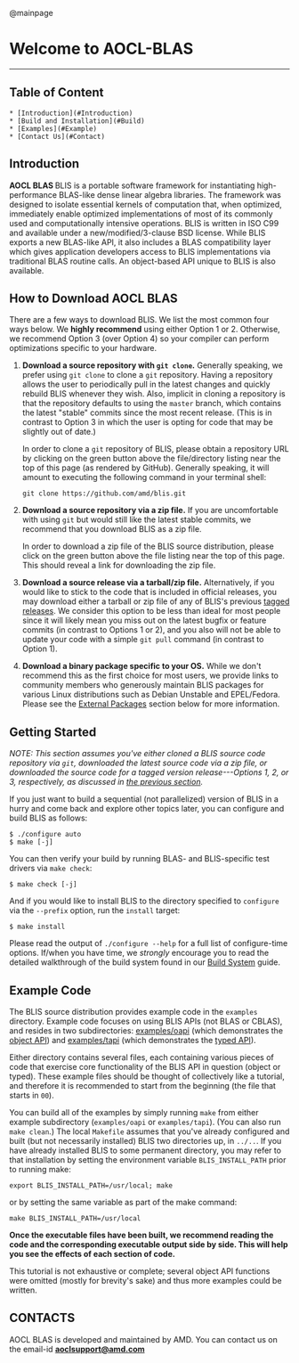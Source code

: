 @mainpage
# Welcome to AOCL-BLAS

---

## Table of Content
    * [Introduction](#Introduction)
    * [Build and Installation](#Build)
    * [Examples](#Example)
    * [Contact Us](#Contact)


<div id="Introduction" name="Introduction"></div>

## Introduction

<b> AOCL BLAS </b> BLIS is a portable software framework for instantiating high-performance BLAS-like dense linear algebra libraries. The framework was designed to isolate essential kernels of computation that, when optimized, immediately enable optimized implementations of most of its commonly used and computationally intensive operations. BLIS is written in ISO C99 and available under a new/modified/3-clause BSD license. While BLIS exports a new BLAS-like API, it also includes a BLAS compatibility layer which gives application developers access to BLIS implementations via traditional BLAS routine calls. An object-based API unique to BLIS is also available.

How to Download AOCL BLAS
--------------------

There are a few ways to download BLIS. We list the most common four ways below.
We **highly recommend** using either Option 1 or 2. Otherwise, we recommend
Option 3 (over Option 4) so your compiler can perform optimizations specific
to your hardware.

1. **Download a source repository with `git clone`.**
Generally speaking, we prefer using `git clone` to clone a `git` repository.
Having a repository allows the user to periodically pull in the latest changes
and quickly rebuild BLIS whenever they wish. Also, implicit in cloning a
repository is that the repository defaults to using the `master` branch, which
contains the latest "stable" commits since the most recent release. (This is
in contrast to Option 3 in which the user is opting for code that may be
slightly out of date.)

   In order to clone a `git` repository of BLIS, please obtain a repository
URL by clicking on the green button above the file/directory listing near the
top of this page (as rendered by GitHub). Generally speaking, it will amount
to executing the following command in your terminal shell:
   ```
   git clone https://github.com/amd/blis.git
   ```

2. **Download a source repository via a zip file.**
If you are uncomfortable with using `git` but would still like the latest
stable commits, we recommend that you download BLIS as a zip file.

   In order to download a zip file of the BLIS source distribution, please
click on the green button above the file listing near the top of this page.
This should reveal a link for downloading the zip file.

3. **Download a source release via a tarball/zip file.**
Alternatively, if you would like to stick to the code that is included in
official releases, you may download either a tarball or zip file of any of
BLIS's previous [tagged releases](https://github.com/flame/blis/releases).
We consider this option to be less than ideal for most people since it will
likely mean you miss out on the latest bugfix or feature commits (in contrast
to Options 1 or 2), and you also will not be able to update your code with a
simple `git pull` command (in contrast to Option 1).

4. **Download a binary package specific to your OS.**
While we don't recommend this as the first choice for most users, we provide
links to community members who generously maintain BLIS packages for various
Linux distributions such as Debian Unstable and EPEL/Fedora. Please see the
[External Packages](#external-packages) section below for more information.

Getting Started
---------------

*NOTE: This section assumes you've either cloned a BLIS source code repository
via `git`, downloaded the latest source code via a zip file, or downloaded the
source code for a tagged version release---Options 1, 2, or 3, respectively,
as discussed in [the previous section](#how-to-download-blis).*

If you just want to build a sequential (not parallelized) version of BLIS
in a hurry and come back and explore other topics later, you can configure
and build BLIS as follows:
```
$ ./configure auto
$ make [-j]
```
You can then verify your build by running BLAS- and BLIS-specific test
drivers via `make check`:
```
$ make check [-j]
```
And if you would like to install BLIS to the directory specified to `configure`
via the `--prefix` option, run the `install` target:
```
$ make install
```
Please read the output of `./configure --help` for a full list of configure-time
options.
If/when you have time, we *strongly* encourage you to read the detailed
walkthrough of the build system found in our [Build System](docs/BuildSystem.md)
guide.

Example Code
------------

The BLIS source distribution provides example code in the `examples` directory.
Example code focuses on using BLIS APIs (not BLAS or CBLAS), and resides in
two subdirectories: [examples/oapi](examples/oapi) (which demonstrates the
[object API](docs/BLISObjectAPI.md)) and [examples/tapi](examples/tapi) (which
demonstrates the [typed API](docs/BLISTypedAPI.md)).

Either directory contains several files, each containing various pieces of
code that exercise core functionality of the BLIS API in question (object or
typed). These example files should be thought of collectively like a tutorial,
and therefore it is recommended to start from the beginning (the file that
starts in `00`).

You can build all of the examples by simply running `make` from either example
subdirectory (`examples/oapi` or `examples/tapi`). (You can also run
`make clean`.) The local `Makefile` assumes that you've already configured and
built (but not necessarily installed) BLIS two directories up, in `../..`. If
you have already installed BLIS to some permanent directory, you may refer to
that installation by setting the environment variable `BLIS_INSTALL_PATH` prior
to running make:
```
export BLIS_INSTALL_PATH=/usr/local; make
```
or by setting the same variable as part of the make command:
```
make BLIS_INSTALL_PATH=/usr/local
```
**Once the executable files have been built, we recommend reading the code and
the corresponding executable output side by side. This will help you see the
effects of each section of code.**

This tutorial is not exhaustive or complete; several object API functions were
omitted (mostly for brevity's sake) and thus more examples could be written.

<div id = "Contact"></div>

## CONTACTS

AOCL BLAS is developed and maintained by AMD. You can contact us on the email-id <b>[aoclsupport@amd.com](mailto:aoclsupport@amd.com)</b>

